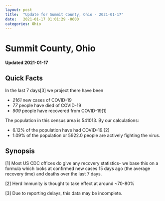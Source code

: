 ```yaml
---
layout: post
title:  "Update for Summit County, Ohio - 2021-01-17"
date:   2021-01-17 01:01:29 -0600
categories: Ohio
---
```


# Summit County, Ohio
#### Updated 2021-01-17

## Quick Facts

In the last 7 days[3] we project there have been
- *2161* new cases of COVID-19
- *77* people have died of COVID-19
- *909* people have recovered from COVID-19[1]

The population in this census area is 541013. By our calculations:
- 6.12% of the population have had COVID-19.[2]
- 1.09% of the population or 5922.0 people are actively fighting the virus.

## Synopsis




[1] Most US CDC offices do give any recovery statistics- we base this on a formula which looks at confirmed new cases
15 days ago (the average recovery time) and deaths over the last 7 days.

[2] Herd Immunity is thought to take effect at around ~70-80%

[3] Due to reporting delays, this data may be incomplete.
 
    